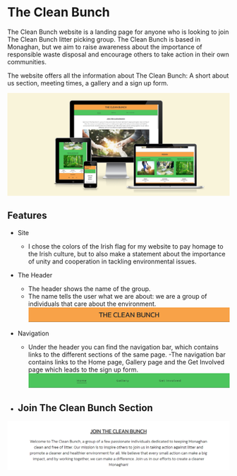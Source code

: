 # The Clean Bunch

The Clean Bunch website is a landing page for anyone who is looking to join The Clean Bunch litter picking group. 
The Clean Bunch is based in Monaghan, but we aim to raise awareness about the importance of responsible waste disposal and encourage others to take action in their own communities.

The website offers all the information about The Clean Bunch: A short about us section, meeting times, a gallery and a sign up form.

![screenshot of the amiresponsive site](assets/images/amiresponsive.png)

## Features

- Site
    - I chose the colors of the Irish flag for my website to pay homage to the Irish culture, but to also make a statement about the importance of unity and cooperation in tackling environmental issues.

- The Header 
    - The header shows the name of the group.
    - The name tells the user what we are about: we are a group of individuals that care about the environment.
![screenshot of the header](assets/images/header.png)

- Navigation
    - Under the header you can find the navigation bar, which contains links to the different sections of the same page.
    -The navigation bar contains links to the Home page, Gallery page and the Get Involved page which leads to the sign up form.
![screenshot of the navigation bar](assets/images/navigation.png)

- Join The Clean Bunch Section
    - 
![screenshot of the about us section](assets/images/aboutus.png)